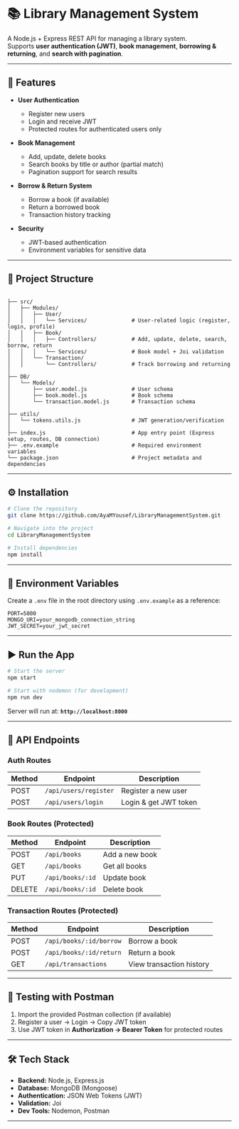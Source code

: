 # 📚 Library Management System

A Node.js + Express REST API for managing a library system.  
Supports **user authentication (JWT)**, **book management**, **borrowing & returning**, and **search with pagination**.

---

## 🚀 Features

- **User Authentication**  
  - Register new users  
  - Login and receive JWT  
  - Protected routes for authenticated users only  

- **Book Management**  
  - Add, update, delete books  
  - Search books by title or author (partial match)  
  - Pagination support for search results  

- **Borrow & Return System**  
  - Borrow a book (if available)  
  - Return a borrowed book  
  - Transaction history tracking  

- **Security**  
  - JWT-based authentication  
  - Environment variables for sensitive data  

---

## 📂 Project Structure

```

├── src/
│   ├── Modules/
│   │   ├── User/
│   │   │   └── Services/              # User-related logic (register, login, profile)
│   │   ├── Book/
│   │   │   ├── Controllers/           # Add, update, delete, search, borrow, return
│   │   │   └── Services/              # Book model + Joi validation
│   │   └── Transaction/
│   │       └── Controllers/           # Track borrowing and returning
│
├── DB/
│   └── Models/
│       ├── user.model.js              # User schema
│       ├── book.model.js              # Book schema
│       └── transaction.model.js       # Transaction schema
│
├── utils/
│   └── tokens.utils.js                # JWT generation/verification
│
├── index.js                           # App entry point (Express setup, routes, DB connection)
├── .env.example                       # Required environment variables
└── package.json                       # Project metadata and dependencies

````

---

## ⚙️ Installation

```bash
# Clone the repository
git clone https://github.com/AyaMYousef/LibraryManagementSystem.git

# Navigate into the project
cd LibraryManagementSystem

# Install dependencies
npm install
````

---

## 🔑 Environment Variables

Create a `.env` file in the root directory using `.env.example` as a reference:

```env
PORT=5000
MONGO_URI=your_mongodb_connection_string
JWT_SECRET=your_jwt_secret
```

---

## ▶️ Run the App

```bash
# Start the server
npm start

# Start with nodemon (for development)
npm run dev
```

Server will run at: **`http://localhost:8000`**

---

## 📌 API Endpoints

### **Auth Routes**

| Method | Endpoint              | Description           |
| ------ | --------------------- | --------------------- |
| POST   | `/api/users/register` | Register a new user   |
| POST   | `/api/users/login`    | Login & get JWT token |

### **Book Routes** (Protected)

| Method | Endpoint                                       | Description                  |
| ------ | ---------------------------------------------- | ---------------------------- |
| POST   | `/api/books`                                   | Add a new book               |
| GET    | `/api/books`                                   | Get all books                | |
| PUT    | `/api/books/:id`                               | Update book                  |
| DELETE | `/api/books/:id`                               | Delete book                  |

### **Transaction Routes** (Protected)

| Method | Endpoint                | Description              |
| ------ | ----------------------- | ------------------------ |
| POST   | `/api/books/:id/borrow` | Borrow a book            |
| POST   | `/api/books/:id/return` | Return a book            |
| GET    | `/api/transactions`     | View transaction history |

---

## 🧪 Testing with Postman

1. Import the provided Postman collection (if available)
2. Register a user → Login → Copy JWT token
3. Use JWT token in **Authorization → Bearer Token** for protected routes

---

## 🛠️ Tech Stack

* **Backend:** Node.js, Express.js
* **Database:** MongoDB (Mongoose)
* **Authentication:** JSON Web Tokens (JWT)
* **Validation:** Joi
* **Dev Tools:** Nodemon, Postman

---


